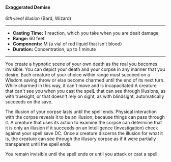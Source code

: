#### Exaggerated Demise
*6th-level illusion* (Bard, Wizard)
___
- **Casting Time:** 1 reaction, which you take when you are dealt damage 
- **Range:** 60 feet 
- **Components:** M (a vial of red liquid that isn't blood) 
- **Duration:** Concentration, up to 1 minute 
---
You create a hypnotic scene of your own death as the real you becomes invisible. You can depict your death and your corpse in any manner that you desire. Each creature of your choice within range must succeed on a Wisdom saving throw or else become charmed until the end of its next turn. While charmed in this way, it can't move and is incapacitated A creature that can't see you when you cast the spelL that can see through illusions, as with truesight, or that doesn't rely on sight, as with blindsight, automatically succeeds on the save. 

The illusion of your corpse lasts until the spell ends. Physical interaction with the corpse reveals it to be an illusion, because things can pass through it. A creature that uses its action to examine the corpse can determine that it is only an illusion if it succeeds on an Intelligence (Investigation) check against your spell save DC. Once a creature discerns the illusion for what it is, the creature can see through the illusory corpse as if it were partially transparent until the spell ends. 

You remain invisible until the spell ends or until you attack or cast a spell.
